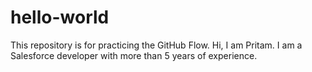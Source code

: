 # hello-world
This repository is for practicing the GitHub Flow.
Hi,
I am Pritam. I am a Salesforce developer with more than 5 years of experience.
